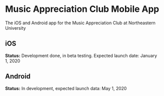 # Music Appreciation Club Mobile App
The iOS and Android app for the Music Appreciation Club at Northeastern University

## iOS
**Status:** Development done, in beta testing. Expected launch date: January 1, 2020

## Android
**Status:** In development, expected launch data: May 1, 2020
